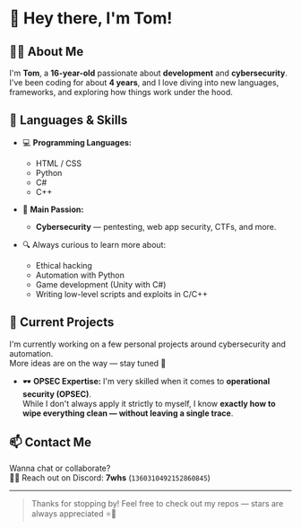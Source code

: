 # 👋 Hey there, I'm Tom!

## 🧑‍💻 About Me

I'm **Tom**, a **16-year-old** passionate about **development** and **cybersecurity**.  
I've been coding for about **4 years**, and I love diving into new languages, frameworks, and exploring how things work under the hood.

## 🔧 Languages & Skills

- 💻 **Programming Languages:**
  - HTML / CSS
  - Python
  - C#
  - C++

- 🔐 **Main Passion:**
  - **Cybersecurity** — pentesting, web app security, CTFs, and more.

- 🔍 Always curious to learn more about:
  - Ethical hacking
  - Automation with Python
  - Game development (Unity with C#)
  - Writing low-level scripts and exploits in C/C++

## 🚀 Current Projects

I'm currently working on a few personal projects around cybersecurity and automation.  
More ideas are on the way — stay tuned 👀

- 🕶️ **OPSEC Expertise:**
  I'm very skilled when it comes to **operational security (OPSEC)**.  
  While I don't always apply it strictly to myself, I know **exactly how to wipe everything clean — without leaving a single trace**.

## 📫 Contact Me

Wanna chat or collaborate?  
🕵️‍♂️ Reach out on Discord: **7whs** (`1360310492152860845`)

---

> Thanks for stopping by! Feel free to check out my repos — stars are always appreciated ⭐🙂
